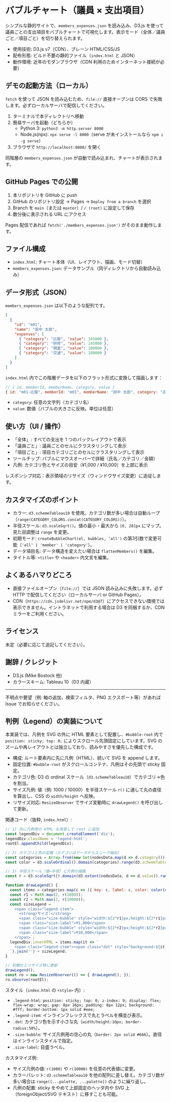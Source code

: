 # バブルチャート（議員 × 支出項目）

シンプルな静的サイトで、`members_expenses.json` を読み込み、D3.js を使って議員ごとの支出項目をバブルチャートで可視化します。表示モード（全体／議員ごと／項目ごと）を切り替えられます。

- 使用技術: D3.js v7（CDN）、プレーン HTML/CSS/JS
- 配布形態: ビルド不要の静的ファイル（`index.html` と JSON）
- 動作環境: 近年のモダンブラウザ（CDN 利用のためインターネット接続が必要）

## デモの起動方法（ローカル）

`fetch` を使って JSON を読み込むため、`file://` 直接オープンは CORS で失敗します。必ずローカルサーバで配信してください。

1. ターミナルで本ディレクトリへ移動
2. 簡易サーバを起動（どちらか）
   - Python 3: `python3 -m http.server 8000`
   - Node.js(npx): `npx serve -l 8000`（serve が未インストールなら `npm i -g serve`）
3. ブラウザで `http://localhost:8000/` を開く

同階層の `members_expenses.json` が自動で読み込まれ、チャートが表示されます。

## GitHub Pages での公開

1. 本リポジトリを GitHub に push
2. GitHub のリポジトリ設定 → Pages → `Deploy from a branch` を選択
3. Branch を `main`（または `master`）/ `/ (root)` に設定して保存
4. 数分後に表示される URL にアクセス

Pages 配信であれば `fetch('./members_expenses.json')` がそのまま動作します。

## ファイル構成

- `index.html`: チャート本体（UI、レイアウト、描画、モード切替）
- `members_expenses.json`: データサンプル（同ディレクトリから自動読み込み）

## データ形式（JSON）

`members_expenses.json` は以下のような配列です。

```json
[
  {
    "id": "m01",
    "name": "田中 太郎",
    "expenses": [
      { "category": "広報", "value": 145000 },
      { "category": "研修", "value": 145000 },
      { "category": "調査", "value": 100000 },
      { "category": "交通", "value": 100000 }
    ]
  }
]
```

`index.html` 内でこの階層データを以下のフラット形式に変換して描画します：

```js
// { id, memberId, memberName, category, value }
{ id: "m01-広報", memberId: "m01", memberName: "田中 太郎", category: "広報", value: 145000 }
```

- `category`: 任意の文字列（カテゴリ名）
- `value`: 数値（バブルの大きさに反映。単位は任意）

## 使い方（UI / 操作）

- 「全体」: すべての支出を 1 つのパックレイアウトで表示
- 「議員ごと」: 議員ごとのセルにクラスタリングして表示
- 「項目ごと」: 項目カテゴリごとのセルにクラスタリングして表示
- ツールチップ: バブルにマウスオーバーで詳細（氏名／カテゴリ／金額）
- 凡例: カテゴリ色とサイズの目安（¥1,000 / ¥10,000）を上部に表示

レスポンシブ対応：表示領域のリサイズ（ウィンドウサイズ変更）に追従します。

## カスタマイズのポイント

- カラー: `d3.schemeTableau10` を使用。カテゴリ数が多い場合は自動ループ（`range(CATEGORY_COLORS.concat(CATEGORY_COLORS))`）。
- 半径スケール: `d3.scaleSqrt()`。値の最小・最大から `[6, 28]px` にマップ。見た目調整は `range` を変更。
- 初期モード: `createBubbleChart(el, bubbles, 'all')` の第3引数で変更可能（`'all' | 'member' | 'category'`）。
- データ項目名: データ構造を変えたい場合は `flattenMembers()` を編集。
- タイトル等: `<title>` や `<header>` 内文言を編集。

## よくあるハマりどころ

- 直接ファイルオープン（`file://`）では JSON 読み込みに失敗します。必ず HTTP で配信してください（ローカルサーバ or GitHub Pages）。
- CDN（`https://cdn.jsdelivr.net/npm/d3@7`）にアクセスできない環境では表示できません。イントラネットで利用する場合は D3 を同梱するか、CDN ミラーをご利用ください。

## ライセンス

未定（必要に応じて追記してください）。

## 謝辞 / クレジット

- D3.js (Mike Bostock 他)
- カラースキーム: Tableau 10（D3 内蔵）

---

不明点や要望（例: 軸の追加、検索フィルタ、PNG エクスポート等）があれば Issue でお知らせください。

## 判例（Legend）の実装について

本実装では、凡例を SVG の外に HTML 要素として配置し、`#bubble-root` 内で `position: sticky; top: 0;` によりスクロール先頭固定にしています。SVG のズームや再レイアウトとは独立しており、読みやすさを優先した構成です。

- 構成: ルート要素内に先に凡例（HTML）、続いて SVG を append します。
- 固定位置: `#bubble-root` がスクロールコンテナ、凡例はその先頭で sticky 固定。
- カテゴリ色: D3 の ordinal スケール（`d3.schemeTableau10`）でカテゴリ→色を割当。
- サイズ凡例: 値（例: 1000 / 10000）を半径スケール `r()` に通して丸の直径を算出し、CSS の `width/height` へ反映。
- リサイズ対応: `ResizeObserver` でサイズ変動時に `drawLegend()` を呼び出して更新。

関連コード（抜粋, `index.html`）:

```js
// 1) 先に凡例用の HTML を用意して root に追加
const legendDiv = document.createElement('div');
legendDiv.className = 'legend-html';
rootEl.appendChild(legendDiv);

// 2) カテゴリと色の定義（カテゴリはデータからユニーク抽出）
const categories = Array.from(new Set(nodesData.map(d => d.category)));
const color = d3.scaleOrdinal().domain(categories).range(d3.schemeTableau10.concat(d3.schemeTableau10));

// 3) 半径スケール（値→半径）と凡例の描画
const r = d3.scaleSqrt().domain(d3.extent(nodesData, d => d.value)).range([6, 28]);

function drawLegend() {
  const items = categories.map(c => ({ key: c, label: c, color: color(c) }));
  const r1 = Math.max(2, r(1000));
  const r2 = Math.max(2, r(10000));
  const sizeLegend = `
    <span class="legend-item">
      <strong>サイズ:</strong>
      <span class="size-bubble" style="width:${2*r1}px;height:${2*r1}px;"></span>
      <span class="size-label">¥1,000</span>
      <span class="size-bubble" style="width:${2*r2}px;height:${2*r2}px;"></span>
      <span class="size-label">¥10,000</span>
    </span>`;
  legendDiv.innerHTML = items.map(it => `
    <span class="legend-item"><span class="dot" style="background:${it.color}"></span><span class="label">${it.label}</span></span>
  `).join('') + sizeLegend;
}

// 初期化とリサイズ時に更新
drawLegend();
const ro = new ResizeObserver(() => { drawLegend(); });
ro.observe(rootEl);
```

スタイル（`index.html` の `<style>` 内）:

- `.legend-html`: `position: sticky; top: 0; z-index: 9; display: flex; flex-wrap: wrap; gap: 8px 16px; padding: 8px 12px; background: #fff; border-bottom: 1px solid #eee;`
- `.legend-item`: インラインフレックスで丸とラベルを横並び表示。
- `.dot`: カテゴリ色を示す小さな丸（`width/height:10px; border-radius:50%`）。
- `.size-bubble`: サイズ凡例用の空心の丸（`border: 2px solid #666`）。直径はインラインスタイルで指定。
- `.size-label`: 目盛ラベル。

カスタマイズ例:

- サイズ凡例の値: `r(1000)` や `r(10000)` を任意の代表値に変更。
- カラーパレット: `d3.schemeTableau10` を他の配列に差し替え。カテゴリ数が多い場合は `range([...palette, ...palette])` のように繰り返し。
- 凡例の配置: sticky をやめて上部固定のヘッダ内や SVG 上（foreignObject/SVG テキスト）に移すことも可能。

